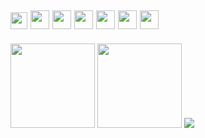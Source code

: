 <span><img src="https://visitcount.itsvg.in/api?id=bertamatu&label=Profile%20Views&color=12&icon=1&pretty=false" height="27"/></span>
<a href="https://www.linkedin.com/in/bertam/" target="_blank"><img height="30em" src="https://img.icons8.com/material-rounded/48/000000/linkedin.png"/></a>
<a href="https://www.instagram.com/berta.codes/" target="_blank"><img height="30em" src="https://img.icons8.com/material-rounded/48/000000/instagram-new.png"/></a>
<a href="https://twitter.com/bertacodes/" target="_blank"><img height="30em" src="https://img.icons8.com/material-rounded/48/000000/twitter.png"/></a>
<a href="https://www.youtube.com/channel/UCMqzzvA2OCepIrnvkK1sMEQ/" target="_blank"><img height="30em" src="https://img.icons8.com/material-rounded/48/000000/youtube--v1.png"/></a>
<a href="https://www.berta.codes" target="_blank"><img height="30em" src="https://img.icons8.com/material-rounded/48/000000/domain.png"/></a>
<a href="mailto:berta.codes@gmail.com" target="_blank"><img height="30em" src="https://img.icons8.com/material-rounded/48/000000/email.png"/></a>
----
<span><img src="https://github-readme-stats.vercel.app/api/top-langs/?username=bertamatu&layout=compact&show_icons=true&theme=graywhite&hide_border=true&icon_color=ff00ff&text_color=333"  height="135em"/></span>
<img src="https://github-readme-stats.vercel.app/api?username=bertamatu&show_icons=true&theme=graywhite&hide_border=true&title_color=333&icon_color=FB4570&text_color=333" height="135em"/>
<span>![](https://github-profile-trophy.vercel.app/?username=bertamatu&column=10&no-frame=true)</span>
